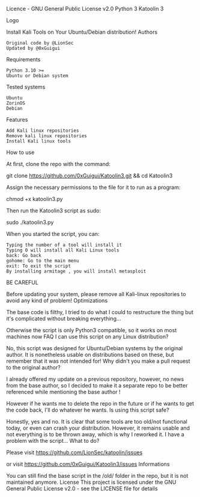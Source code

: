 Licence - GNU General Public License v2.0 Python 3 Katoolin 3

Logo

Install Kali Tools on Your Ubuntu/Debian distribution!
Authors

    Original code by @LionSec
    Updated by @0xGuigui

Requirements

    Python 3.10 >=
    Ubuntu or Debian system

Tested systems

    Ubuntu
    ZorinOS
    Debian

Features

    Add Kali linux repositories
    Remove kali linux repositories
    Install Kali linux tools

How to use

At first, clone the repo with the command:

git clone https://github.com/0xGuigui/Katoolin3.git && cd Katoolin3

Assign the necessary permissions to the file for it to run as a program:

chmod +x katoolin3.py

Then run the Katoolin3 script as sudo:

sudo ./katoolin3.py

When you started the script, you can:

    Typing the number of a tool will install it
    Typing 0 will install all Kali Linux tools
    back: Go back
    gohome: Go to the main menu
    exit: To exit the script
    By installing armitage , you will install metasploit

BE CAREFUL

Before updating your system, please remove all Kali-linux repositories to avoid any kind of problem!
Optimizations

The base code is filthy, I tried to do what I could to restructure the thing but it's complicated without breaking everything...

Otherwise the script is only Python3 compatible, so it works on most machines now
FAQ
I can use this script on any Linux distribution?

No, this script was designed for Ubuntu/Debian systems by the original author. It is nonetheless usable on distributions based on these, but remember that it was not intended for!
Why didn't you make a pull request to the original author?

I already offered my update on a previous repository, however, no news from the base author, so I decided to make it a separate repo to be better referenced while mentioning the base author !

However if he wants me to delete the repo in the future or if he wants to get the code back, I'll do whatever he wants.
Is using this script safe?

Honestly, yes and no. It is clear that some tools are too old/not functional today, or even can crash your distribution. However, it remains usable and not everything is to be thrown away, which is why I reworked it.
I have a problem with the script... What to do?

Please visit https://github.com/LionSec/katoolin/issues

or visit https://github.com/0xGuigui/Katoolin3/issues
Informations

You can still find the base script in the /old/ folder in the repo, but it is not maintained anymore.
License
This project is licensed under the GNU General Public License v2.0 - see the LICENSE file for details
